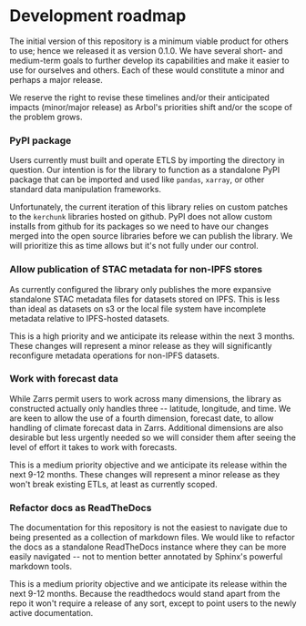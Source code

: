 Development roadmap
==================

The initial version of this repository is a minimum viable product for others to use; hence we released it as version 0.1.0. We have several short- and medium-term goals to further develop its capabilities and make it easier to use for ourselves and others. Each of these would constitute a minor and perhaps a major release.

We reserve the right to revise these timelines and/or their anticipated impacts (minor/major release) as Arbol's priorities shift and/or the scope of the problem grows.

### PyPI package

Users currently must built and operate ETLS by importing the directory in question. Our intention is for the library to function as a standalone PyPI package that can be imported and used like `pandas`, `xarray`, or other standard data manipulation frameworks.

Unfortunately, the current iteration of this library relies on custom patches to the `kerchunk` libraries hosted on github. PyPI does not allow custom installs from github for its packages so we need to have our changes merged into the open source libraries before we can publish the library. We will prioritize this as time allows but it's not fully under our control.

### Allow publication of STAC metadata for non-IPFS stores

As currently configured the library only publishes the more expansive standalone STAC metadata files for datasets stored on IPFS. This is less than ideal as datasets on s3 or the local file system have incomplete metadata relative to IPFS-hosted datasets.

This is a high priority and we anticipate its release within the next 3 months. These changes will represent a minor release as they will significantly reconfigure metadata operations for non-IPFS datasets.

### Work with forecast data

While Zarrs permit users to work across many dimensions, the library as constructed actually only handles three -- latitude, longitude, and time. We are keen to allow the use of a fourth dimension, forecast date, to allow handling of climate forecast data in Zarrs. Additional dimensions are also desirable but less urgently needed so we will consider them after seeing the level of effort it takes to work with forecasts.

This is a medium priority objective and we anticipate its release within the next 9-12 months. These changes will represent a minor release as they won't break existing ETLs, at least as currently scoped.

### Refactor docs as ReadTheDocs

The documentation for this repository is not the easiest to navigate due to being presented as a collection of markdown files. We would like to refactor the docs as a standalone ReadTheDocs instance where they can be more easily navigated -- not to mention better annotated by Sphinx's powerful markdown tools.

This is a medium priority objective and we anticipate its release within the next 9-12 months. Because the readthedocs would stand apart from the repo it won't require a release of any sort, except to point users to the newly active documentation.